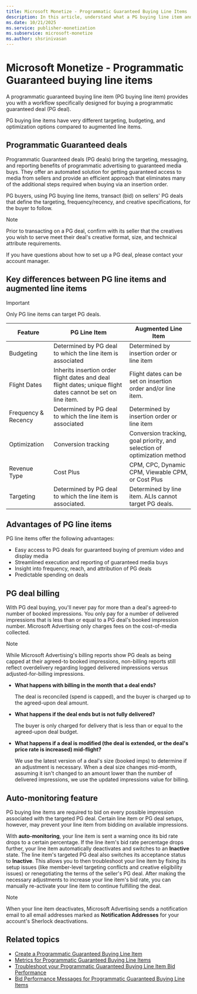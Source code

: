 ```yaml
---
title: Microsoft Monetize - Programmatic Guaranteed Buying Line Items
description: In this article, understand what a PG buying line item and a PG deal are, the advantages of PG line items, and billing and monitoring for a PG deal.
ms.date: 10/21/2025
ms.service: publisher-monetization
ms.subservice: microsoft-monetize
ms.author: shsrinivasan
---
```


# Microsoft Monetize - Programmatic Guaranteed buying line items

A programmatic guaranteed buying line item (PG buying line item) provides you with a workflow specifically designed for buying a programmatic guaranteed deal (PG deal).

PG buying line items have very different targeting, budgeting, and optimization options compared to augmented line items.

## Programmatic Guaranteed deals

Programmatic Guaranteed deals (PG deals) bring the targeting, messaging, and reporting benefits of programmatic advertising to guaranteed media buys. They offer an automated solution for getting guaranteed access to media from sellers and provide an efficient approach that eliminates many of the additional steps required when buying via an insertion order.

PG buyers, using PG buying line items, transact (bid) on sellers' PG deals that define the targeting, frequency/recency, and creative specifications, for the buyer to follow.

> [!NOTE]
> Prior to transacting on a PG deal, confirm with its seller that the creatives you wish to serve meet their deal's creative format, size, and technical attribute requirements.

If you have questions about how to set up a PG deal, please contact your account manager.

## Key differences between PG line items and augmented line items

> [!IMPORTANT]
> Only PG line items can target PG deals.

| Feature | PG Line Item | Augmented Line Item |
|---|---|---|
| Budgeting | Determined by PG deal to which the line item is associated | Determined by insertion order or line item |
| Flight Dates | Inherits insertion order flight dates and deal flight dates; unique flight dates cannot be set on line item. | Flight dates can be set on insertion order and/or line item. |
| Frequency & Recency | Determined by PG deal to which the line item is associated | Determined by insertion order or line item |
| Optimization | Conversion tracking | Conversion tracking, goal priority, and selection of optimization method |
| Revenue Type | Cost Plus | CPM, CPC, Dynamic CPM, Viewable CPM, or Cost Plus |
| Targeting | Determined by PG deal to which the line item is associated. | Determined by line item. ALIs cannot target PG deals. |

## Advantages of PG line items

PG line items offer the following advantages:

- Easy access to PG deals for guaranteed buying of premium video and display media
- Streamlined execution and reporting of guaranteed media buys
- Insight into frequency, reach, and attribution of PG deals
- Predictable spending on deals

## PG deal billing

With PG deal buying, you'll never pay for more than a deal's agreed-to number of booked impressions. You only pay for a number of delivered impressions that is less than or equal to a PG deal's booked impression number. Microsoft Advertising only charges fees on the
cost-of-media collected.

> [!NOTE]
> While Microsoft Advertising's billing reports show PG deals as being capped at their agreed-to booked impressions, non-billing reports still reflect overdelivery regarding logged delivered impressions versus adjusted-for-billing impressions.

- **What happens with billing in the month that a deal ends?**

    The deal is reconciled (spend is capped), and the buyer is charged up to the agreed-upon deal amount.

- **What happens if the deal ends but is not fully delivered?**
  
    The buyer is only charged for delivery that is less than or equal to the agreed-upon deal budget.

- **What happens if a deal is modified (the deal is extended, or the deal's price rate is increased) mid-flight?**
  
    We use the latest version of a deal's size (booked imps) to determine if an adjustment is necessary. When a deal size changes mid-month, assuming it isn't changed to an amount lower than the number of delivered impressions, we use the updated impressions value for billing.

## Auto-monitoring feature

PG buying line items are required to bid on every possible impression associated with the targeted PG deal. Certain line item or PG deal setups, however, may prevent your line item from bidding on available impressions.

With **auto-monitoring**, your line item is sent a warning once its bid rate drops to a certain percentage. If the line item's bid rate percentage drops further, your line item automatically deactivates and switches to an **Inactive** state. The line item's targeted PG deal also switches its acceptance status to **Inactive**. This allows you to then troubleshoot your line item by fixing its setup issues (like member-level targeting conflicts and creative eligibility issues) or renegotiating the terms of the seller's PG deal. After making the necessary adjustments to increase your line item's bid rate, you can manually re-activate your line item to continue fulfilling the deal.

> [!NOTE]
> When your line item deactivates, Microsoft Advertising sends a notification email to all email addresses marked as **Notification Addresses** for your account's Sherlock deactivations.

## Related topics

- [Create a Programmatic Guaranteed Buying Line Item](create-a-programmatic-guaranteed-buying-line-item.md)
- [Metrics for Programmatic Guaranteed Buying Line Items](metrics-for-programmatic-guaranteed-buying-line-items.md)
- [Troubleshoot your Programmatic Guaranteed Buying Line Item Bid Performance](troubleshoot-your-programmatic-guaranteed-buying-line-item-bid-performance.md)
- [Bid Performance Messages for Programmatic Guaranteed Buying Line Items](bid-performance-messages-for-programmatic-guaranteed-buying-line-items.md)
